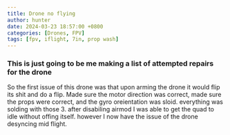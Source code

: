 ```yaml
---
title: Drone no flying
author: hunter
date: 2024-03-23 18:57:00 +0800
categories: [Drones, FPV]
tags: [fpv, iflight, 7in, prop wash]
---
```


### This is just going to be me making a list of attempted repairs for the drone

So the first issue of this drone was that upon arming the drone it would flip its shit and do a flip. Made sure the motor direction was correct, made sure the props were correct, and the gyro oreientation was sloid. everything was solding with those 3. after disabiling airmod I was able to get the quad to idle without offing itself. however I now have the issue of the drone desyncing mid flight. 
